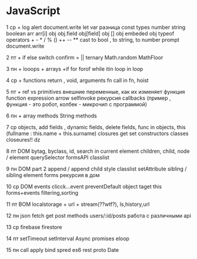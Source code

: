 # JavaScript

1 ср +
log alert document.write let var разница const types number string boolean arr arr[i] obj obj.field obj[field] obj [] obj embeded obj typeof operators + - * / % () ++ -- ** cast to bool , to string, to number prompt  document.write

2 пт +
if else switch confirm = || ternary Math.random MathFloor

3 пн +
looops + arrays +if for forof while itin loop in loop

4 ср +
functions return , void, arguments fn call in fn, hoist

5 пт +
ref vs primitives внешние переменные, как их изменяет функция
  function expression arrow selfinvoke
 рекурсия callbacks (пример , функция - это робот, колбек - микрочип с программой)

6 пн +
array methods
  String methods

7 ср
    objects, add fields , dynamic fields, delete fields, func in objects, this (fullname : this.name + this.surname) closures get set constructors classes
 closeures!!
    dz


8 пт
DOM bytag, byclass, id, search in current element children, child, node / element querySelector formsAPI classlist

9 пн
DOM part 2
 append / append child style classlist setAttribute sibling /  sibling element forms рекурсия в дом

10 ср
DOM events
  clicck...event preventDefault object taget this forms+events filtering,sorting

11 пт
BOM localstorage + url + stream(??wtf?), ls,history,url

12 пн
json
fetch get post methods users/:id/posts работа с различными api

13 ср
firebase firestore

14 пт
setTimeout setInterval Async promises eloop

15 пн
call apply bind spred es6 rest proto Date
